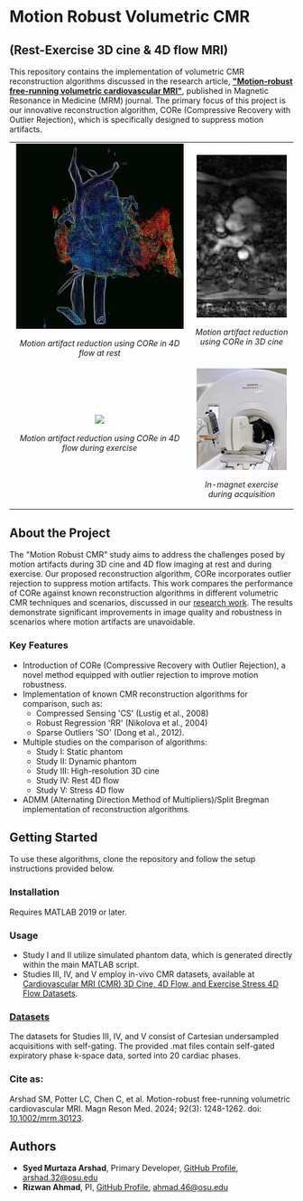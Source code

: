 # Motion Robust Volumetric CMR 
<h2>(Rest-Exercise 3D cine & 4D flow MRI)</h2>

This repository contains the implementation of volumetric CMR reconstruction algorithms discussed in the research article, **["Motion-robust free-running volumetric cardiovascular MRI"](http://doi.org/10.1002/mrm.30123 )**, published in Magnetic Resonance in Medicine (MRM) journal. The primary focus of this project is our innovative reconstruction algorithm, CORe (Compressive Recovery with Outlier Rejection), which is specifically designed to suppress motion artifacts.

<table>
  <tr>
    <td align="center">
      <img src="gifs/4D flow rest.gif" style="max-width: 400px; height: auto;" />
      <p><em>Motion artifact reduction using CORe in 4D flow at rest</em></p>
    </td>
    <td align="center">
      <img src="gifs/3D_cine.gif" style="max-width: 400px; height: auto;" />
      <p><em>Motion artifact reduction using CORe in 3D cine</em></p>
    </td>
  </tr>
  <tr>
    <td align="center">
      <img src="gifs/4D flow exercise.gif" style="max-width: 400px; height: auto;" />
      <p><em>Motion artifact reduction using CORe in 4D flow during exercise</em></p>
    </td>
    <td align="center">
      <img src="gifs/exercise.gif" style="max-width: 400px; height: auto;" />
      <p><em>In-magnet exercise during acquisition</em></p>
    </td>
  </tr>
</table>





## About the Project

The "Motion Robust CMR" study aims to address the challenges posed by motion artifacts during 3D cine and 4D flow imaging at rest and during exercise. Our proposed reconstruction algorithm, CORe incorporates outlier rejection to suppress motion artifacts. This work compares the performance of CORe against known reconstruction algorithms in different volumetric CMR techniques and scenarios, discussed in our [research work](http://doi.org/10.1002/mrm.30123). The results demonstrate significant improvements in image quality and robustness in scenarios where motion artifacts are unavoidable.

### Key Features
- Introduction of CORe (Compressive Recovery with Outlier Rejection), a novel method equipped with outlier rejection to improve motion robustness.
- Implementation of known CMR reconstruction algorithms for comparison, such as:
  - Compressed Sensing 'CS' (Lustig et al., 2008)
  - Robust Regression 'RR' (Nikolova et al., 2004)
  - Sparse Outliers 'SO' (Dong et al., 2012).
- Multiple studies on the comparison of algorithms:
   - Study I: Static phantom
   - Study II: Dynamic phantom
   - Study III: High-resolution 3D cine
   - Study IV: Rest 4D flow
   - Study V: Stress 4D flow
- ADMM (Alternating Direction Method of Multipliers)/Split Bregman implementation of reconstruction algorithms.

## Getting Started

To use these algorithms, clone the repository and follow the setup instructions provided below.

### Installation

Requires MATLAB 2019 or later.

### Usage
- Study I and II utilize simulated phantom data, which is generated directly within the main MATLAB script.
- Studies III, IV, and V employ in-vivo CMR datasets, available at [Cardiovascular MRI (CMR) 3D Cine, 4D Flow, and Exercise Stress 4D Flow Datasets](https://zenodo.org/records/12515230).

### [Datasets](https://zenodo.org/records/12515230)
The datasets for Studies III, IV, and V consist of Cartesian undersampled acquisitions with self-gating. The provided .mat files contain self-gated expiratory phase k-space data, sorted into 20 cardiac phases.

### Cite as:

Arshad SM, Potter LC, Chen C, et al. Motion-robust free-running volumetric cardiovascular MRI. Magn Reson Med. 2024; 92(3): 1248-1262. doi: [10.1002/mrm.30123](http://doi.org/10.1002/mrm.30123).

## Authors 

- **Syed Murtaza Arshad**, Primary Developer, [GitHub Profile](https://github.com/syedmurtazaarshad), arshad.32@osu.edu
- **Rizwan Ahmad**, PI, [GitHub Profile](https://github.com/OSU-CMR), ahmad.46@osu.edu
